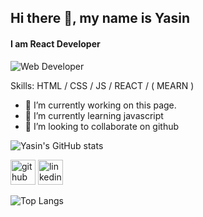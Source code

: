 ## Hi there 👋, my name is Yasin
#### I am React Developer

![Web Developer](https://i.ibb.co/ccv4tVr/github-on-the-hunt-for-a-new-diversity-lead-developers-techworld-github-universe-png-800-450.png)







Skills:  HTML / CSS / JS / REACT / ( MEARN )

- 🔭 I’m currently working on this page. 
- 🌱 I’m currently learning javascript 
- 👯 I’m looking to collaborate on github 

![Yasin's GitHub stats](https://github-readme-stats.vercel.app/api?username=yasin-hasan2&show_icons=true&theme=transparent)

[<img src='https://cdn.jsdelivr.net/npm/simple-icons@3.0.1/icons/github.svg' alt='github' height='40'>](https://github.com/https://github.com/yasin-hasan2) 
[<img src='https://cdn.jsdelivr.net/npm/simple-icons@3.0.1/icons/linkedin.svg' alt='linkedin' height='40'>](https://www.linkedin.com/in/https://www.linkedin.com/in/yasin-hasan-05a16425a//)  

![Top Langs](https://github-readme-stats.vercel.app/api/top-langs/?username=yasin-hasan2&layout=compact)


